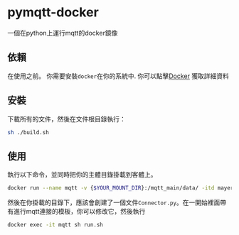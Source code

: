 # pymqtt-docker
一個在python上運行mqtt的docker鏡像

## 依賴
在使用之前。 你需要安裝`docker`在你的系統中. 你可以點擊[Docker](https://www.docker.com "Open") 獲取詳細資料

## 安裝
下載所有的文件，然後在文件根目錄執行：
```sh
sh ./build.sh
```

## 使用

執行以下命令，並同時把你的主體目錄掛載到客體上。
```sh
docker run --name mqtt -v {$YOUR_MOUNT_DIR}:/mqtt_main/data/ -itd mayerlam/mqtt
```
然後在你掛載的目錄下，應該會創建了一個文件`Connector.py`。在一開始裡面帶有進行mqtt連接的模板，你可以修改它，然後執行

```sh
docker exec -it mqtt sh run.sh
```
